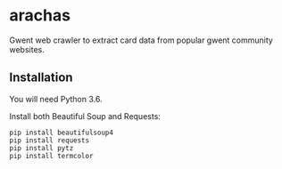 # arachas
Gwent web crawler to extract card data from popular gwent community websites. 

## Installation

You will need Python 3.6.

Install both Beautiful Soup and Requests:

```
pip install beautifulsoup4
pip install requests
pip install pytz
pip install termcolor
```
